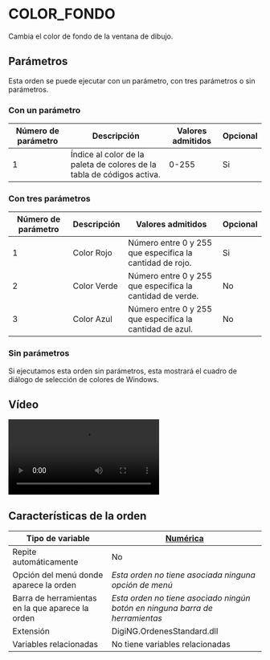 # COLOR_FONDO

Cambia el color de fondo de la ventana de dibujo.

## Parámetros

Esta orden se puede ejecutar con un parámetro, con tres parámetros o sin parámetros.

### Con un parámetro

| Número de parámetro | Descripción                                                            | Valores admitidos | Opcional |
| ------------------- | ---------------------------------------------------------------------- | ----------------- | -------- |
| 1                   | Índice al color de la paleta de colores de la tabla de códigos activa. | 0-255             | Si       |

### Con tres parámetros

| Número de parámetro | Descripción | Valores admitidos                                         | Opcional |
| ------------------- | ----------- | --------------------------------------------------------- | -------- |
| 1                   | Color Rojo  | Número entre 0 y 255 que especifica la cantidad de rojo.  | Si       |
| 2                   | Color Verde | Número entre 0 y 255 que especifica la cantidad de verde. | No       |
| 3                   | Color Azul  | Número entre 0 y 255 que especifica la cantidad de azul.  | No       |

### Sin parámetros

Si ejecutamos esta orden sin parámetros, esta mostrará el cuadro de diálogo de selección de colores de Windows.

## Vídeo

<video controls><source src="https://digi21.blob.core.windows.net/videos-ayuda/COLOR_FONDO.mp4" type="video/mp4"></video>

## Características de la orden

| Tipo de variable                                 | [Numérica](../../../ordenes/variables/variables-numericas.md)                |
| ------------------------------------------------ | ---------------------------------------------------------------------------- |
| Repite automáticamente                           | No                                                                           |
| Opción del menú donde aparece la orden           | _Esta orden no tiene asociada ninguna opción de menú_                        |
| Barra de herramientas en la que aparece la orden | _Esta orden no tiene asociado ningún botón en ninguna barra de herramientas_ |
| Extensión                                        | DigiNG.OrdenesStandard.dll                                                   |
| Variables relacionadas                           | No tiene variables relacionadas                                              |
